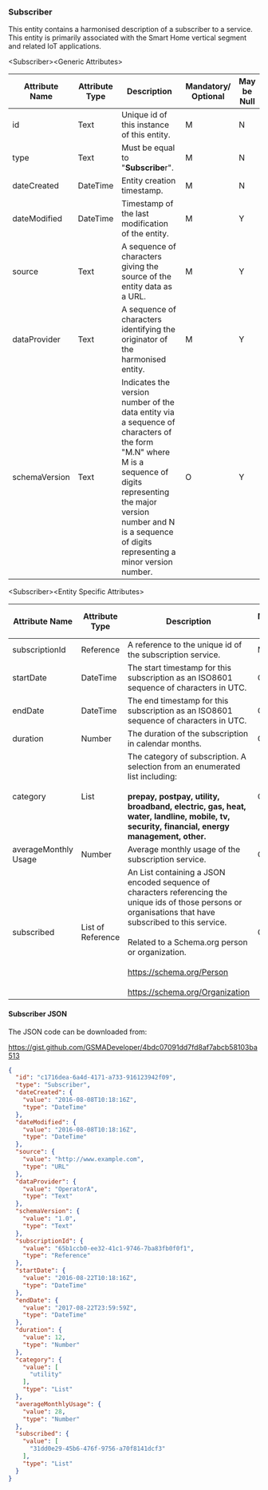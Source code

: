 ### Subscriber

This entity contains a harmonised description of a subscriber to a service. This entity is primarily associated with the Smart Home vertical segment and related IoT applications.

&lt;Subscriber&gt;&lt;Generic Attributes&gt;

| Attribute Name | Attribute Type | Description                                                                                                                                                                                                                             | Mandatory/ Optional | May be Null |
|----------------|----------------|-----------------------------------------------------------------------------------------------------------------------------------------------------------------------------------------------------------------------------------------|--------------------|-------------|
| id             | Text           | Unique id of this instance of this entity.                                                                                                                                                                                              | M                  | N           |
| type           | Text           | Must be equal to "**Subscribe**r".                                                                                                                                                                                                      | M                  | N           |
| dateCreated    | DateTime       | Entity creation timestamp.                                                                                                                                                                                                              | M                  | N           |
| dateModified   | DateTime       | Timestamp of the last modification of the entity.                                                                                                                                                                                       | M                  | Y           |
| source         | Text           | A sequence of characters giving the source of the entity data as a URL.                                                                                                                                                                 | M                  | Y           |
| dataProvider   | Text           | A sequence of characters identifying the originator of the harmonised entity.                                                                                                                                                           | M                  | Y           |
| schemaVersion  | Text           | Indicates the version number of the data entity via a sequence of characters of the form "M.N" where M is a sequence of digits representing the major version number and N is a sequence of digits representing a minor version number. | O                  | Y           |

&lt;Subscriber&gt;&lt;Entity Specific Attributes&gt;

| Attribute Name       | Attribute Type    | Description                                                                                                                                                 | Mandatory/ Optional | May be Null |
|----------------------|-------------------|-------------------------------------------------------------------------------------------------------------------------------------------------------------|--------------------|-------------|
| subscriptionId       | Reference         | A reference to the unique id of the subscription service.                                                                                                   | M                  | N           |
| startDate            | DateTime          | The start timestamp for this subscription as an ISO8601 sequence of characters in UTC.                                                                      | O                  | Y           |
| endDate              | DateTime          | The end timestamp for this subscription as an ISO8601 sequence of characters in UTC.                                                                        | O                  | Y           |
| duration             | Number            | The duration of the subscription in calendar months.                                                                                                        | O                  | Y           |
| category             | List              | The category of subscription. A selection from an enumerated list including:                                                                                <br><br>**prepay, postpay, utility, broadband, electric, gas, heat, water, landline, mobile, tv, security, financial, energy management, other.**                    | O                  | Y           |
| averageMonthly Usage | Number            | Average monthly usage of the subscription service.                                                                                                          | O                  | Y           |
| subscribed           | List of Reference | An List containing a JSON encoded sequence of characters referencing the unique ids of those persons or organisations that have subscribed to this service. <br><br>Related to a Schema.org person or organization.                                                                   <br><br><https://schema.org/Person>     <br><br><https://schema.org/Organization>                                                                                                                            | O                  | Y           |

#### Subscriber JSON

The JSON code can be downloaded from:

<https://gist.github.com/GSMADeveloper/4bdc07091dd7fd8af7abcb58103ba513>
```json
{
  "id": "c1716dea-6a4d-4171-a733-916123942f09",
  "type": "Subscriber",
  "dateCreated": {
    "value": "2016-08-08T10:18:16Z",
    "type": "DateTime"
  },
  "dateModified": {
    "value": "2016-08-08T10:18:16Z",
    "type": "DateTime"
  },
  "source": {
    "value": "http://www.example.com",
    "type": "URL"
  },
  "dataProvider": {
    "value": "OperatorA",
    "type": "Text"
  },
  "schemaVersion": {
    "value": "1.0",
    "type": "Text"
  },
  "subscriptionId": {
    "value": "65b1ccb0-ee32-41c1-9746-7ba83fb0f0f1",
    "type": "Reference"
  },
  "startDate": {
    "value": "2016-08-22T10:18:16Z",
    "type": "DateTime"
  },
  "endDate": {
    "value": "2017-08-22T23:59:59Z",
    "type": "DateTime"
  },
  "duration": {
    "value": 12,
    "type": "Number"
  },
  "category": {
    "value": [
      "utility"
    ],
    "type": "List"
  },
  "averageMonthlyUsage": {
    "value": 28,
    "type": "Number"
  },
  "subscribed": {
    "value": [
      "31dd0e29-45b6-476f-9756-a70f8141dcf3"
    ],
    "type": "List"
  }
}
```
